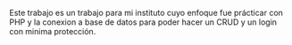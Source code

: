 Este trabajo es un trabajo para mi instituto cuyo enfoque fue prácticar con PHP y la conexion a base de datos para poder hacer un CRUD y un login con minima protección. 